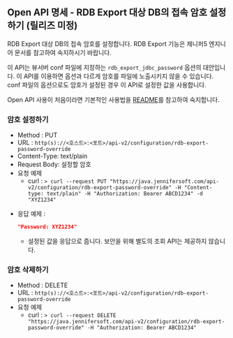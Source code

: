 ## Open API 명세 - RDB Export 대상 DB의 접속 암호 설정하기 (릴리즈 미정)

RDB Export 대상 DB의 접속 암호를 설정합니다. RDB Export 기능은 제니퍼5 엔지니어 문서를 참고하여 숙지하시기 바랍니다.

이 API는 뷰서버 conf 파일에 지정하는 `rdb_export_jdbc_password` 옵션의 대안입니다. 이 API를 이용하면 옵션과 다르게 암호를 파일에 노출시키지 않을 수 있습니다. conf 파일의 옵션으로도 암호가 설정된 경우 이 API로 설정한 값을 사용합니다.

Open API 사용이 처음이라면 기본적인 사용법을 [README](/README.md)를 참고하여 숙지합니다.

### 암호 설정하기

- Method : PUT
- URL : `http(s)://<호스트>:<포트>/api-v2/configuration/rdb-export-password-override`
- Content-Type: text/plain
- Request Body: 설정할 암호
- 요청 예제
  - curl : `> curl --request PUT "https://java.jennifersoft.com/api-v2/configuration/rdb-export-password-override" -H "Content-type: text/plain" -H "Authorization: Bearer ABCD1234" -d "XYZ1234"`
* 응답 예제 : 
  ```json
  "Password: XYZ1234"
  ```
  * 설정된 값을 응답으로 줍니다. 보안을 위해 별도의 조회 API는 제공하지 않습니다.

### 암호 삭제하기
- Method : DELETE
- URL : `http(s)://<호스트>:<포트>/api-v2/configuration/rdb-export-password-override`
- 요청 예제
  - curl : `> curl --request DELETE "https://java.jennifersoft.com/api-v2/configuration/rdb-export-password-override" -H "Authorization: Bearer ABCD1234"`
